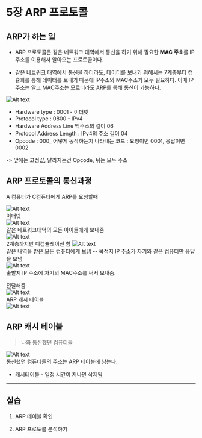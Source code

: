 # 5장 ARP 프로토콜

## ARP가 하는 일
- ARP 프로토콜은 같은 네트워크 대역에서 통신을 하기 위해 필요한 **MAC 주소**를 IP 주소를 이용해서 알아오는 프로토콜이다.

- 같은 네트워크 대역에서 통신을 하더라도, 데이터를 보내기 위해서는 7계층부터 캡슐화를 통해 데이터를 보내기 때문에 IP주소와 MAC주소가 모두 필요하다. 이때 IP주소는 알고 MAC주소는 모르더라도 ARP를 통해 통신이 가능하다.

![Alt text](image.png)  

- Hardware type : 0001 - 이더넷
- Protocol type : 0800 - IPv4
- Hardware Address Line 맥주소의 길이 06
- Protocol Address Length : IPv4의 주소 길이 04
- Opcode : 000_ 어떻게 동작하는지 나타내는 코드 : 요청이면 0001, 응답이면 0002

-> 앞에는 고정값, 달라지는건 Opcode, 뒤는 모두 주소


## ARP 프로토콜의 통신과정
A 컴퓨터가 C컴퓨터에게 ARP를 요청할때

![Alt text](image-1.png)  
이더넷  
![Alt text](image-2.png)  
같은 네트워크대역의 모든 아이들에게 보내줌  
![Alt text](image-3.png)  
2계층까지만 디캡슐레이션 함
![Alt text](image-4.png)  
같은 내역을 받은 모든 컴퓨터에게 보냄 -- 목적지 IP 주소가 자기와 같은 컴퓨터만 응답을 보냄  
![Alt text](image-5.png)  
출발지 IP 주소에 자기의 MAC주소를 써서 보내줌.  

전달해줌    
![Alt text](image-6.png)  
ARP 캐시 테이블  
![Alt text](image-7.png)  

## ARP 캐시 테이블
> 나와 통신했던 컴퓨터들

![Alt text](image-8.png)  
통신했던 컴퓨터들의 주소는 ARP 테이블에 남는다.

- 캐시테이블 - 일정 시간이 지나면 삭제됨 

---

## 실습
1. ARP 테이블 확인

2.  ARP 프로토콜 분석하기